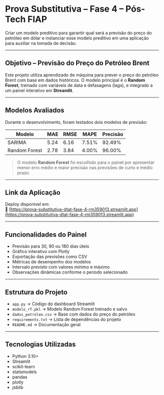 # Prova Substitutiva – Fase 4 – Pós-Tech FIAP

Criar um modelo preditivo para garantir qual será a previsão do preço do petróleo em dólar e instanciar esse modelo preditivo em uma aplicação para auxiliar na tomada de decisão.

---

## Objetivo – Previsão do Preço do Petróleo Brent

Este projeto utiliza aprendizado de máquina para prever o preço do petróleo Brent com base em dados históricos. O modelo principal é o **Random Forest**, treinado com variáveis de data e defasagens (lags), e integrado a um painel interativo em **Streamlit**.

---

## Modelos Avaliados

Durante o desenvolvimento, foram testados dois modelos de previsão:

| Modelo         | MAE   | RMSE  | MAPE   | Precisão |
|----------------|-------|-------|--------|----------|
| SARIMA         | 5.24  | 6.16  | 7.51%  | 92.49%   |
| Random Forest  | 2.78  | 3.84  | 4.00%  | 96.00%   |

> O modelo **Random Forest** foi escolhido para o painel por apresentar menor erro médio e maior precisão nas previsões de curto e médio prazo.

---

## Link da Aplicação

Deploy disponível em:  
🔗 [https://prova-substitutiva-dtat-fase-4-rm359013.streamlit.app](https://prova-substitutiva-dtat-fase-4-rm359013.streamlit.app)

---

## Funcionalidades do Painel

- Previsão para 30, 90 ou 180 dias úteis
- Gráfico interativo com Plotly
- Exportação das previsões como CSV
- Métricas de desempenho dos modelos
- Intervalo previsto com valores mínimo e máximo
- Observações dinâmicas conforme o período selecionado

---

## Estrutura do Projeto

- `app.py` → Código do dashboard Streamlit  
- `modelo_rf.pkl` → Modelo Random Forest treinado e salvo  
- `dados_petroleo.csv` → Base com dados do preço do petróleo  
- `requirements.txt` → Lista de dependências do projeto  
- `README.md` → Documentação geral  

---

## Tecnologias Utilizadas

- Python 3.10+
- Streamlit
- scikit-learn
- statsmodels
- pandas
- plotly
- joblib

